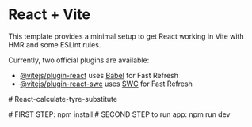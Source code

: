 # React + Vite

This template provides a minimal setup to get React working in Vite with HMR and some ESLint rules.

Currently, two official plugins are available:

- [@vitejs/plugin-react](https://github.com/vitejs/vite-plugin-react/blob/main/packages/plugin-react/README.md) uses [Babel](https://babeljs.io/) for Fast Refresh
- [@vitejs/plugin-react-swc](https://github.com/vitejs/vite-plugin-react-swc) uses [SWC](https://swc.rs/) for Fast Refresh


 
 
 #   R e a c t - c a l c u l a t e - t y r e - s u b s t i t u t e 

 #   F I R S T   S T E P :   n p m   i n s t a l l 
 
 #   S E C O N D   S T E P   t o   r u n   a p p :   n p m   r u n   d e v 
 
 
